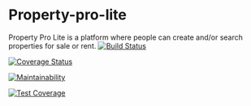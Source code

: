 # Property-pro-lite
Property Pro Lite is a platform where people can create and/or search properties for sale or rent.
[![Build Status](https://travis-ci.com/itsUk45/Property-pro-liteV2.svg?branch=develop-api-168096192)](https://travis-ci.com/itsUk45/Property-pro-liteV2)

[![Coverage Status](https://coveralls.io/repos/github/itsUk45/Property-pro-liteV2/badge.svg?branch=develop-api-168096192)](https://coveralls.io/github/itsUk45/Property-pro-liteV2?branch=develop-api-168096192)

[![Maintainability](https://api.codeclimate.com/v1/badges/a928ca81074f9c32a1c8/maintainability)](https://codeclimate.com/github/itsUk45/Property-pro-liteV2/maintainability)

[![Test Coverage](https://api.codeclimate.com/v1/badges/a928ca81074f9c32a1c8/test_coverage)](https://codeclimate.com/github/itsUk45/Property-pro-liteV2/test_coverage)
